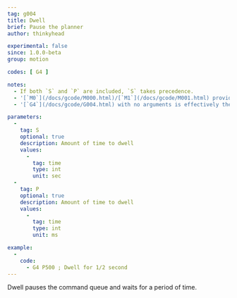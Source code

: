 ```yaml
---
tag: g004
title: Dwell
brief: Pause the planner
author: thinkyhead

experimental: false
since: 1.0.0-beta
group: motion

codes: [ G4 ]

notes:
  - If both `S` and `P` are included, `S` takes precedence.
  - '[`M0`](/docs/gcode/M000.html)/[`M1`](/docs/gcode/M001.html) provides an interruptible "dwell" (Marlin 1.1.0 and up).'
  - '[`G4`](/docs/gcode/G004.html) with no arguments is effectively the same as [`M400`](/docs/gcode/M400.html).'

parameters:
  -
    tag: S
    optional: true
    description: Amount of time to dwell
    values:
      -
        tag: time
        type: int
        unit: sec
  -
    tag: P
    optional: true
    description: Amount of time to dwell
    values:
      -
        tag: time
        type: int
        unit: ms

example:
  -
    code:
      - G4 P500 ; Dwell for 1/2 second
---
```


Dwell pauses the command queue and waits for a period of time.
